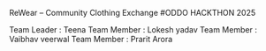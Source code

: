  ReWear – Community Clothing Exchange 
 #ODDO HACKTHON 2025

Team Leader : Teena 
Team Member : Lokesh yadav
Team Member : Vaibhav veerwal
Team Member : Prarit Arora
